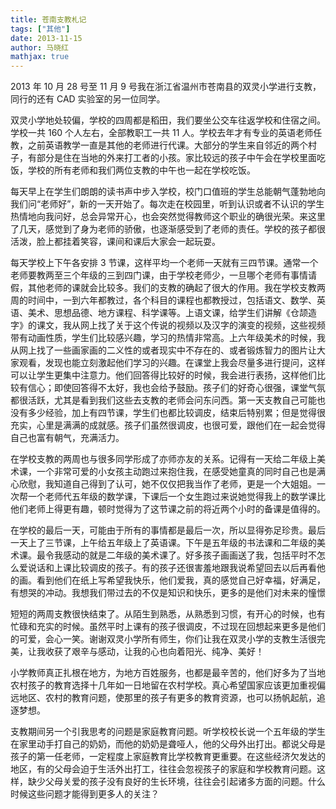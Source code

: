 ```yaml
---
title: 苍南支教札记
tags: ["其他"]
date: 2013-11-15
author: 马晓红
mathjax: true
---
```


2013 年 10 月 28 号至 11 月 9 号我在浙江省温州市苍南县的双灵小学进行支教，同行的还有 CAD 实验室的另一位同学。

双灵小学地处较偏，学校的四周都是稻田，我们要坐公交车往返学校和住宿之间。学校一共 160 个人左右，全部教职工一共 11 人。学校去年才有专业的英语老师任教，之前英语教学一直是其他的老师进行代课。大部分的学生来自邻近的两个村子，有部分是住在当地的外来打工者的小孩。家比较远的孩子中午会在学校里面吃饭，学校的所有老师和我们两位支教的中午也一起在学校吃饭。

每天早上在学生们朗朗的读书声中步入学校，校门口值班的学生总能朝气蓬勃地向我们问“老师好”，新的一天开始了。每次走在校园里，听到认识或者不认识的学生热情地向我问好，总会异常开心，也会突然觉得教师这个职业的确很光荣。来这里了几天，感觉到了身为老师的骄傲，也逐渐感受到了老师的责任。学校的孩子都很活泼，脸上都挂着笑容，课间和课后大家会一起玩耍。

每天学校上下午各安排 3 节课，这样平均一个老师一天就有三四节课。通常一个老师要教两至三个年级的三到四门课，由于学校老师少，一旦哪个老师有事情请假，其他老师的课就会比较多。我们的支教的确起了很大的作用。我在学校支教两周的时间中，一到六年都教过，各个科目的课程也都教授过，包括语文、数学、英语、美术、思想品德、地方课程、科学课等。上语文课，给学生们讲解《仓颉造字》的课文，我从网上找了关于这个传说的视频以及汉字的演变的视频，这些视频带有动画性质，学生们比较感兴趣，学习的热情非常高。上六年级美术的时候，我从网上找了一些画家画的二义性的或者现实中不存在的、或者锻炼智力的图片让大家观看，发现也能立刻激起他们学习的兴趣。在课堂上我会尽量多进行提问，这样可以让学生更集中注意力。他们回答得比较好的时候，我会进行表扬，这样他们比较有信心；即使回答得不太好，我也会给予鼓励。孩子们的好奇心很强，课堂气氛都很活跃，尤其是看到我们这些去支教的老师会问东问西。第一天支教自己可能也没有多少经验，加上有四节课，学生们也都比较调皮，结束后特别累；但是觉得很充实，心里是满满的成就感。孩子们虽然很调皮，也很可爱，跟他们在一起会觉得自己也富有朝气，充满活力。

在学校支教的两周也与很多同学形成了亦师亦友的关系。记得有一天给二年级上美术课，一个非常可爱的小女孩主动跑过来抱住我，在感受她童真的同时自己也是满心欣慰，我知道自己得到了认可，她不仅仅把我当作了老师，更是一个大姐姐。一次帮一个老师代五年级的数学课，下课后一个女生跑过来说她觉得我上的数学课比他们老师上得更有趣，顿时觉得为了这节课之前的将近两个小时的备课是值得的。

在学校的最后一天，可能由于所有的事情都是最后一次，所以显得弥足珍贵。最后一天上了三节课，上午给五年级上了英语课。下午是五年级的书法课和二年级的美术课。最令我感动的就是二年级的美术课了。好多孩子画画送了我，包括平时不怎么爱说话和上课比较调皮的孩子。有的孩子还很害羞地跟我说希望回去以后再看他的画。看到他们在纸上写希望我快乐，他们爱我，真的感觉自己好幸福，好满足，有想哭的冲动。我想我们带过去的不仅是知识和快乐，更多的是他们对未来的憧憬

短短的两周支教很快结束了。从陌生到熟悉，从熟悉到习惯，有开心的时候，也有忙碌和充实的时候。虽然平时上课有的孩子很调皮，不过现在回想起来更多是他们的可爱，会心一笑。谢谢双灵小学所有师生，你们让我在双灵小学的支教生活很完美，让我收获了艰辛与感动，让我的心也向着阳光、纯净、美好！

小学教师真正扎根在地方，为地方百姓服务，也都是最辛苦的，他们好多为了当地农村孩子的教育选择十几年如一日地留在农村学校。真心希望国家应该更加重视偏远地区、农村的教育问题，使那里的孩子有更多的教育资源，也可以扬帆起航，追逐梦想。

支教期间另一个引我思考的问题是家庭教育问题。听学校校长说一个五年级的学生在家里动手打自己的奶奶，而他的奶奶是聋哑人，他的父母外出打出。都说父母是孩子的第一任老师，一定程度上家庭教育比学校教育更重要。在这些经济欠发达的地区，有的父母会迫于生活外出打工，往往会忽视孩子的家庭和学校教育问题。这样，缺少父母关爱的孩子没有良好的生长环境，往往会引起诸多方面的问题。什么时候这些问题才能得到更多人的关注？
